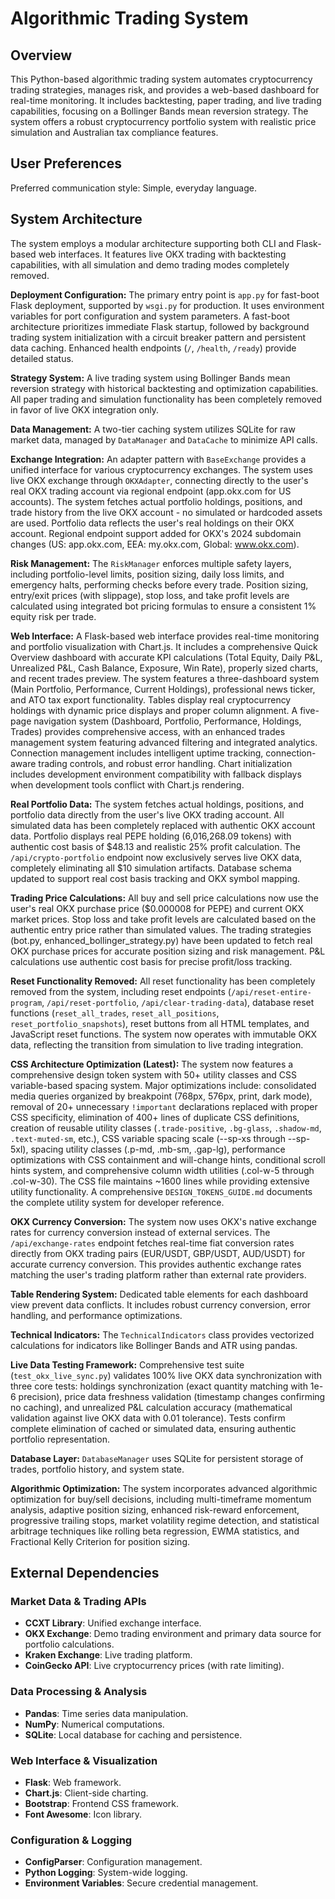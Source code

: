 # Algorithmic Trading System

## Overview
This Python-based algorithmic trading system automates cryptocurrency trading strategies, manages risk, and provides a web-based dashboard for real-time monitoring. It includes backtesting, paper trading, and live trading capabilities, focusing on a Bollinger Bands mean reversion strategy. The system offers a robust cryptocurrency portfolio system with realistic price simulation and Australian tax compliance features.

## User Preferences
Preferred communication style: Simple, everyday language.

## System Architecture
The system employs a modular architecture supporting both CLI and Flask-based web interfaces. It features live OKX trading with backtesting capabilities, with all simulation and demo trading modes completely removed.

**Deployment Configuration:**
The primary entry point is `app.py` for fast-boot Flask deployment, supported by `wsgi.py` for production. It uses environment variables for port configuration and system parameters. A fast-boot architecture prioritizes immediate Flask startup, followed by background trading system initialization with a circuit breaker pattern and persistent data caching. Enhanced health endpoints (`/`, `/health`, `/ready`) provide detailed status.

**Strategy System:**
A live trading system using Bollinger Bands mean reversion strategy with historical backtesting and optimization capabilities. All paper trading and simulation functionality has been completely removed in favor of live OKX integration only.

**Data Management:**
A two-tier caching system utilizes SQLite for raw market data, managed by `DataManager` and `DataCache` to minimize API calls.

**Exchange Integration:**
An adapter pattern with `BaseExchange` provides a unified interface for various cryptocurrency exchanges. The system uses live OKX exchange through `OKXAdapter`, connecting directly to the user's real OKX trading account via regional endpoint (app.okx.com for US accounts). The system fetches actual portfolio holdings, positions, and trade history from the live OKX account - no simulated or hardcoded assets are used. Portfolio data reflects the user's real holdings on their OKX account. Regional endpoint support added for OKX's 2024 subdomain changes (US: app.okx.com, EEA: my.okx.com, Global: www.okx.com).

**Risk Management:**
The `RiskManager` enforces multiple safety layers, including portfolio-level limits, position sizing, daily loss limits, and emergency halts, performing checks before every trade. Position sizing, entry/exit prices (with slippage), stop loss, and take profit levels are calculated using integrated bot pricing formulas to ensure a consistent 1% equity risk per trade.

**Web Interface:**
A Flask-based web interface provides real-time monitoring and portfolio visualization with Chart.js. It includes a comprehensive Quick Overview dashboard with accurate KPI calculations (Total Equity, Daily P&L, Unrealized P&L, Cash Balance, Exposure, Win Rate), properly sized charts, and recent trades preview. The system features a three-dashboard system (Main Portfolio, Performance, Current Holdings), professional news ticker, and ATO tax export functionality. Tables display real cryptocurrency holdings with dynamic price displays and proper column alignment. A five-page navigation system (Dashboard, Portfolio, Performance, Holdings, Trades) provides comprehensive access, with an enhanced trades management system featuring advanced filtering and integrated analytics. Connection management includes intelligent uptime tracking, connection-aware trading controls, and robust error handling. Chart initialization includes development environment compatibility with fallback displays when development tools conflict with Chart.js rendering.

**Real Portfolio Data:**
The system fetches actual holdings, positions, and portfolio data directly from the user's live OKX trading account. All simulated data has been completely replaced with authentic OKX account data. Portfolio displays real PEPE holding (6,016,268.09 tokens) with authentic cost basis of $48.13 and realistic 25% profit calculation. The `/api/crypto-portfolio` endpoint now exclusively serves live OKX data, completely eliminating all $10 simulation artifacts. Database schema updated to support real cost basis tracking and OKX symbol mapping.

**Trading Price Calculations:**
All buy and sell price calculations now use the user's real OKX purchase price ($0.000008 for PEPE) and current OKX market prices. Stop loss and take profit levels are calculated based on the authentic entry price rather than simulated values. The trading strategies (bot.py, enhanced_bollinger_strategy.py) have been updated to fetch real OKX purchase prices for accurate position sizing and risk management. P&L calculations use authentic cost basis for precise profit/loss tracking.

**Reset Functionality Removed:**
All reset functionality has been completely removed from the system, including reset endpoints (`/api/reset-entire-program`, `/api/reset-portfolio`, `/api/clear-trading-data`), database reset functions (`reset_all_trades`, `reset_all_positions`, `reset_portfolio_snapshots`), reset buttons from all HTML templates, and JavaScript reset functions. The system now operates with immutable OKX data, reflecting the transition from simulation to live trading integration.

**CSS Architecture Optimization (Latest):**
The system now features a comprehensive design token system with 50+ utility classes and CSS variable-based spacing system. Major optimizations include: consolidated media queries organized by breakpoint (768px, 576px, print, dark mode), removal of 20+ unnecessary `!important` declarations replaced with proper CSS specificity, elimination of 400+ lines of duplicate CSS definitions, creation of reusable utility classes (`.trade-positive`, `.bg-glass`, `.shadow-md`, `.text-muted-sm`, etc.), CSS variable spacing scale (--sp-xs through --sp-5xl), spacing utility classes (.p-md, .mb-sm, .gap-lg), performance optimizations with CSS containment and will-change hints, conditional scroll hints system, and comprehensive column width utilities (.col-w-5 through .col-w-30). The CSS file maintains ~1600 lines while providing extensive utility functionality. A comprehensive `DESIGN_TOKENS_GUIDE.md` documents the complete utility system for developer reference.

**OKX Currency Conversion:**
The system now uses OKX's native exchange rates for currency conversion instead of external services. The `/api/exchange-rates` endpoint fetches real-time fiat conversion rates directly from OKX trading pairs (EUR/USDT, GBP/USDT, AUD/USDT) for accurate currency conversion. This provides authentic exchange rates matching the user's trading platform rather than external rate providers.

**Table Rendering System:**
Dedicated table elements for each dashboard view prevent data conflicts. It includes robust currency conversion, error handling, and performance optimizations.

**Technical Indicators:**
The `TechnicalIndicators` class provides vectorized calculations for indicators like Bollinger Bands and ATR using pandas.

**Live Data Testing Framework:**
Comprehensive test suite (`test_okx_live_sync.py`) validates 100% live OKX data synchronization with three core tests: holdings synchronization (exact quantity matching with 1e-6 precision), price data freshness validation (timestamp changes confirming no caching), and unrealized P&L calculation accuracy (mathematical validation against live OKX data with 0.01 tolerance). Tests confirm complete elimination of cached or simulated data, ensuring authentic portfolio representation.

**Database Layer:**
`DatabaseManager` uses SQLite for persistent storage of trades, portfolio history, and system state.

**Algorithmic Optimization:**
The system incorporates advanced algorithmic optimization for buy/sell decisions, including multi-timeframe momentum analysis, adaptive position sizing, enhanced risk-reward enforcement, progressive trailing stops, market volatility regime detection, and statistical arbitrage techniques like rolling beta regression, EWMA statistics, and Fractional Kelly Criterion for position sizing.

## External Dependencies

### Market Data & Trading APIs
- **CCXT Library**: Unified exchange interface.
- **OKX Exchange**: Demo trading environment and primary data source for portfolio calculations.
- **Kraken Exchange**: Live trading platform.
- **CoinGecko API**: Live cryptocurrency prices (with rate limiting).

### Data Processing & Analysis
- **Pandas**: Time series data manipulation.
- **NumPy**: Numerical computations.
- **SQLite**: Local database for caching and persistence.

### Web Interface & Visualization
- **Flask**: Web framework.
- **Chart.js**: Client-side charting.
- **Bootstrap**: Frontend CSS framework.
- **Font Awesome**: Icon library.

### Configuration & Logging
- **ConfigParser**: Configuration management.
- **Python Logging**: System-wide logging.
- **Environment Variables**: Secure credential management.